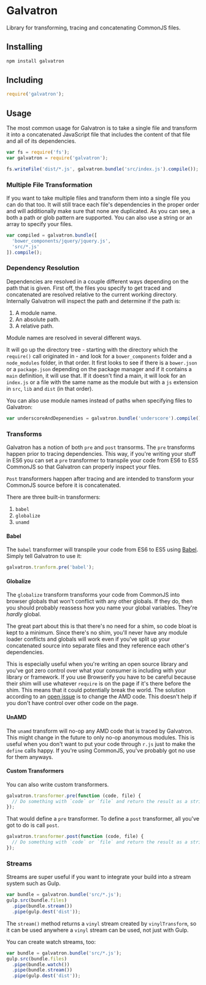 # Galvatron

Library for transforming, tracing and concatenating CommonJS files.

## Installing

```sh
npm install galvatron
```

## Including

```js
require('galvatron');
```

## Usage

The most common usage for Galvatron is to take a single file and transform it into a concatenated JavaScript file that includes the content of that file and all of its dependencies.

```js
var fs = require('fs');
var galvatron = require('galvatron');

fs.writeFile('dist/*.js', galvatron.bundle('src/index.js').compile());
```

### Multiple File Transformation

If you want to take multiple files and transform them into a single file you can do that too. It will still trace each file's dependencies in the proper order and will additionally make sure that none are duplicated. As you can see, a both a path or glob pattern are supported. You can also use a string or an array to specify your files.

```js
var compiled = galvatron.bundle([
  'bower_components/jquery/jquery.js',
  'src/*.js'
]).compile();
```

### Dependency Resolution

Dependencies are resolved in a couple different ways depending on the path that is given. First off, the files you specify to get traced and concatenated are resolved relative to the current working directory. Internally Galvatron will inspect the path and determine if the path is:

1. A module name.
2. An absolute path.
3. A relative path.

Module names are resolved in several different ways.

It will go up the directory tree - starting with the directory which the `require()` call originated in - and look for a `bower_components` folder and a `node_modules` folder, in that order. It first looks to see if there is a `bower.json` or a `package.json` depending on the package manager and if it contains a `main` definition, it will use that. If it doesn't find a main, it will look for an `index.js` or a file with the same name as the module but with a `js` extension in `src`, `lib` and `dist` (in that order).

You can also use module names instead of paths when specifying files to Galvatron:

```js
var underscoreAndDepenendies = galvatron.bundle('underscore').compile();
```

### Transforms

Galvatron has a notion of both `pre` and `post` transorms. The `pre` transforms happen prior to tracing dependencies. This way, if you're writing your stuff in ES6 you can set a `pre` transformer to transpile your code from ES6 to ES5 CommonJS so that Galvatron can properly inspect your files.

`Post` transformers happen after tracing and are intended to transform your CommonJS source before it is concatenated.

There are three built-in transformers:

1. `babel`
2. `globalize`
3. `unamd`

#### Babel

The `babel` transformer will transpile your code from ES6 to ES5 using [Babel](https://babeljs.io/). Simply tell Galvatron to use it:

```js
galvatron.tranform.pre('babel');
```

#### Globalize

The `globalize` transform transforms your code from CommonJS into browser globals that won't conflict with any other globals. If they do, then you should probably reassess how you name your global variables. They're *hardly* global.

The great part about this is that there's no need for a shim, so code bloat is kept to a minimum. Since there's no shim, you'll never have any module loader conflicts and globals will work even if you've split up your concatenated source into separate files and they reference each other's dependencies.

This is especially useful when you're writing an open source library and you've got zero control over what your consumer is including with your library or framework. If you use Browserify you have to be careful because their shim will use whatever `require` is on the page if it's there before the shim. This means that it could potentially break the world. The solution according to an [open issue](https://github.com/substack/node-browserify/issues/790) is to change the AMD code. This doesn't help if you don't have control over other code on the page.

#### UnAMD

The `unamd` transform will no-op any AMD code that is traced by Galvatron. This might change in the future to only no-op anonymous modules. This is useful when you don't want to put your code through `r.js` just to make the `define` calls happy. If you're using CommonJS, you've probably got no use for them anyways.

#### Custom Transformers

You can also write custom transformers.

```js
galvatron.transformer.pre(function (code, file) {
  // Do something with `code` or `file` and return the result as a string.
});
```

That would define a `pre` transformer. To define a `post` transformer, all you've got to do is call `post`.

```js
galvatron.transformer.post(function (code, file) {
  // Do something with `code` or `file` and return the result as a string.
});
```

### Streams

Streams are super useful if you want to integrate your build into a stream system such as Gulp.

```js
var bundle = galvatron.bundle('src/*.js');
gulp.src(bundle.files)
  .pipe(bundle.stream())
  .pipe(gulp.dest('dist'));
```

The `stream()` method returns a `vinyl` stream created by `vinylTransform`, so it can be used anywhere a `vinyl` stream can be used, not just with Gulp.

You can create watch streams, too:

```js
var bundle = galvatron.bundle('src/*.js');
gulp.src(bundle.files)
  .pipe(bundle.watch())
  .pipe(bundle.stream())
  .pipe(gulp.dest('dist'));
```
